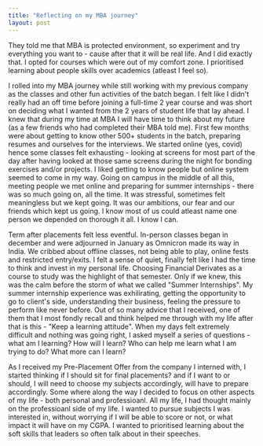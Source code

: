 ```yaml
---
title: "Reflecting on my MBA journey"
layout: post
---
```


They told me that MBA is protected environment, so experiment and try everything you want to - cause after that it will be real life. And I did exactly that. I opted for courses which were out of my comfort zone. I prioritised learning about people skills over academics (atleast I feel so).

I rolled into my MBA journey while still working with my previous company as the classes and other fun activities of the batch began. I felt like I didn't really had an off time before joining a full-time 2 year course and was short on deciding what I wanted from the 2 years of student life that lay ahead. I knew that during my time at MBA I will have time to think about my future (as a few friends who had completed their MBA told me). First few months were about getting to know other 500+ students in the batch, preparing resumes and ourselves for the interviews. We started online (yes, covid) hence some classes felt exhausting - looking at screens for most part of the day after having looked at those same screens during the night for bonding exercises and/or projects. I liked getting to know people but online system seemed to come in my way. Going on campus in the middle of all this, meeting people we met online and preparing for summer internships - there was so much going on, all the time. It was stressful, sometimes felt meaningless but we kept going. It was our ambitions, our fear and our friends which kept us going. I know most of us could atleast name one person we depended on thorough it all. I know I can.

Term after placements felt less eventful. In-person classes began in december and were adjourned in January as Omnicron made its way in India. We cribbed about offline classes, not being able to play, online fests and restricted entry/exits. I felt a sense of quiet, finally felt like I had the time to think and invest in my personal life. Choosing Financial Derivates as a course to study was the highlight of that semester. Only if we knew, this was the calm before the storm of what we called "Summer Internships". My summer internship experience was exhilirating, getting the opportunity to go to client's side, understanding their business, feeling the pressure to perform like never before. Out of so many advice that I received, one of them that I most fondly recall and think helped me through with my life after that is this - "Keep a learning attitude". When my days felt extremely difficult and nothing was going right, I asked myself a series of questions - what am I learning? How will I learn? Who can help me learn what I am trying to do? What more can I learn?

As I received my Pre-Placement Offer from the company I interned with, I started thinking if I should sit for final placements? and if I want to or should, I will need to choose my subjects accordingly, will have to prepare accordingly. Some where along the way I decided to focus on other aspects of my life - both personal and professioanl. All my life, I had thought mainly on the professioanl side of my life. I wanted to pursue subjects I was interested in, without worrying if I will be able to score or not, or what impact it will have on my CGPA. I wanted to prioritised learning about the soft skills that leaders so often talk about in their speeches.


